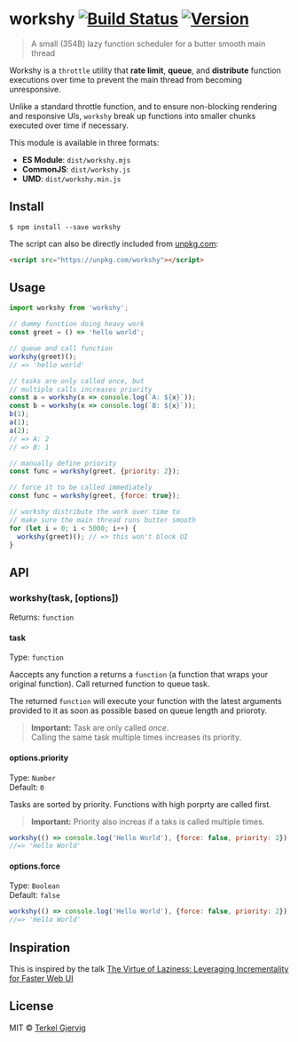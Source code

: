 # workshy [![Build Status](https://travis-ci.org/terkelg/workshy.svg?branch=master)](https://badgen.now.sh/npm/v/workshy) [![Version](https://badgen.now.sh/npm/v/workshy)](https://npmjs.com/package/workshy)

> A small (354B) lazy function scheduler for a butter smooth main thread

Workshy is a `throttle` utility that **rate limit**,  **queue**, and **distribute** function executions over time to prevent the main thread from becoming unresponsive.

Unlike a standard throttle function, and to ensure non-blocking rendering and responsive UIs, `workshy` break up functions into smaller chunks executed over time if necessary.

This module is available in three formats:

* **ES Module**: `dist/workshy.mjs`
* **CommonJS**: `dist/workshy.js`
* **UMD**: `dist/workshy.min.js`


## Install

```
$ npm install --save workshy
```

The script can also be directly included from [unpkg.com](https://unpkg.com/workshy):
```html
<script src="https://unpkg.com/workshy"></script>
```


## Usage

```js
import workshy from 'workshy';

// dummy function doing heavy work
const greet = () => 'hello world';

// queue and call function
workshy(greet)();
// => 'hello world'

// tasks are only called once, but
// multiple calls increases priority
const a = workshy(x => console.log(`A: ${x}`));
const b = workshy(x => console.log(`B: ${x}`));
b(1);
a(1);
a(2);
// => A: 2
// => B: 1

// manually define priority
const func = workshy(greet, {priority: 2});

// force it to be called immediately
const func = workshy(greet, {force: true});

// workshy distribute the work over time to
// make sure the main thread runs butter smooth
for (let i = 0; i < 5000; i++) {
  workshy(greet)(); // => this won't block UI
}

```


## API

### workshy(task, [options])
Returns: `function`

#### task
Type: `function`

Aaccepts any function a returns a `function` (a function that wraps your original function). Call returned function to queue task.

The returned `function` will execute your function with the latest arguments provided to it as soon as possible based on queue length and prioroty.

> **Important:** Task are only called _once_.<br> Calling the same task multiple times increases its priority.

#### options.priority
Type: `Number`<br>
Default: `0`

Tasks are sorted by priority. Functions with high porprty are called first.

> **Important:** Priority also increas if a taks is called multiple times.

```js
workshy(() => console.log('Hello World'), {force: false, priority: 2});
//=> 'Hello World'
```

#### options.force
Type: `Boolean`<br>
Default: `false`

```js
workshy(() => console.log('Hello World'), {force: false, priority: 2});
//=> 'Hello World'
```


## Inspiration

This is inspired by the talk [The Virtue of Laziness: Leveraging Incrementality for Faster Web UI](https://youtu.be/ypPRdtjGooc?t=510)


## License

MIT © [Terkel Gjervig](https://terkel.com)
